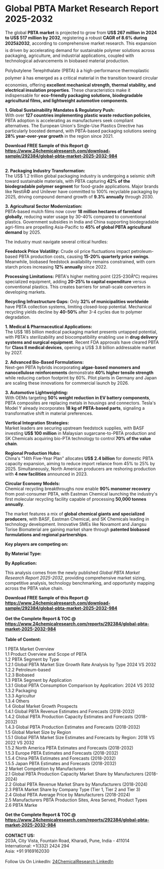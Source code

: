 <h1>Global PBTA Market Research Report 2025-2032</h1><p>The global <strong>PBTA market</strong> is projected to grow from <strong>US$ 267 million in 2024 to US$ 517 million by 2032</strong>, registering a robust <strong>CAGR of 8.6% during 2025â2032</strong>, according to comprehensive market research. This expansion is driven by accelerating demand for sustainable polymer solutions across packaging, agriculture, and industrial applications, coupled with technological advancements in biobased material production.</p><p>Polybutylene Terephthalate (PBTA) â a high-performance thermoplastic polymer â has emerged as a critical material in the transition toward circular economies, offering <strong>excellent mechanical strength, thermal stability, and electrical insulation properties</strong>. These characteristics make it indispensable for <strong>eco-friendly packaging solutions, biodegradable agricultural films, and lightweight automotive components</strong>.</p><p><strong>1. Global Sustainability Mandates &amp; Regulatory Push:</strong><br>
With over <strong>127 countries implementing plastic waste reduction policies</strong>, PBTA adoption is accelerating as manufacturers seek compliant alternatives. The European Union's Single-Use Plastics Directive has particularly boosted demand, with PBTA-based packaging solutions seeing <strong>28% year-over-year growth</strong> in the region since 2021.</p><div><b>Download FREE Sample of this Report @ 
            <a href="https://www.24chemicalresearch.com/download-sample/292384/global-pbta-market-2025-2032-984">
            https://www.24chemicalresearch.com/download-sample/292384/global-pbta-market-2025-2032-984</a></b></div><br><p><strong>2. Packaging Industry Transformation:</strong><br>
The US$ 1.2 trillion global packaging industry is undergoing a seismic shift toward sustainable materials, with PBTA capturing <strong>42% of the biodegradable polymer segment</strong> for food-grade applications. Major brands like NestlÃ© and Unilever have committed to 100% recyclable packaging by 2025, driving compound demand growth of <strong>9.3% annually</strong> through 2030.</p><p><strong>3. Agricultural Sector Modernization:</strong><br>
PBTA-based mulch films now cover <strong>18 million hectares of farmland globally</strong>, reducing water usage by 30-40% compared to conventional plastics. Government subsidies in India and China supporting biodegradable agri-films are propelling Asia-Pacific to <strong>45% of global PBTA agricultural demand</strong> by 2025.</p><p>The industry must navigate several critical hurdles:</p><p><strong>Feedstock Price Volatility:</strong> Crude oil price fluctuations impact petroleum-based PBTA production costs, causing <strong>15-20% quarterly price swings</strong>. Meanwhile, biobased feedstock availability remains constrained, with corn starch prices increasing <strong>12% annually</strong> since 2022.</p><p><strong>Processing Limitations:</strong> PBTA's higher melting point (225-230Â°C) requires specialized equipment, adding <strong>20-25% to capital expenditure</strong> versus conventional plastics. This creates barriers for small-scale converters in developing markets.</p><p><strong>Recycling Infrastructure Gaps:</strong> Only <strong>32% of municipalities worldwide</strong> have PBTA collection systems, limiting closed-loop potential. Mechanical recycling yields decline by <strong>40-50%</strong> after 3-4 cycles due to polymer degradation.</p><p><strong>1. Medical &amp; Pharmaceutical Applications:</strong><br>
The US$ 185 billion medical packaging market presents untapped potential, with PBTA's sterilizability and biocompatibility enabling use in <strong>drug delivery systems and surgical equipment</strong>. Recent FDA approvals have cleared PBTA for <strong>Class II medical devices</strong>, opening a US$ 3.8 billion addressable market by 2027.</p><p><strong>2. Advanced Bio-Based Formulations:</strong><br>
Next-gen PBTA hybrids incorporating <strong>algae-based monomers and nanocellulose reinforcements</strong> demonstrate <strong>40% higher tensile strength</strong> while reducing carbon footprint by 60%. Pilot plants in Germany and Japan are scaling these innovations for commercial launch by 2026.</p><p><strong>3. Automotive Lightweighting:</strong><br>
With OEMs targeting <strong>50% weight reduction in EV battery components</strong>, PBTA composites are replacing metals in housings and connectors. Tesla's Model Y already incorporates <strong>18 kg of PBTA-based parts</strong>, signaling a transformative shift in material preferences.</p><p><strong>Vertical Integration Strategies:</strong><br>
	Market leaders are securing upstream feedstock supplies, with BASF investing <strong>US$ 100 million</strong> in Malaysian sugarcane-to-PBTA production and SK Chemicals acquiring bio-PTA technology to control <strong>70% of the value chain</strong>.</p><p><strong>Regional Production Hubs:</strong><br>
	China's "14th Five-Year Plan" allocates <strong>US$ 2.4 billion</strong> for domestic PBTA capacity expansion, aiming to reduce import reliance from 45% to 25% by 2025. Simultaneously, North American producers are reshoring production with <strong>4 new facilities</strong> announced in 2023.</p><p><strong>Circular Economy Models:</strong><br>
	Chemical recycling breakthroughs now enable <strong>90% monomer recovery</strong> from post-consumer PBTA, with Eastman Chemical launching the industry's first molecular recycling facility capable of processing <strong>50,000 tonnes annually</strong>.</p><p>The market features a mix of <strong>global chemical giants and specialized producers</strong>, with BASF, Eastman Chemical, and SK Chemicals leading in technology development. Innovative SMEs like Novamont and Jiangsu Torise Biomaterial are gaining market share through <strong>patented biobased formulations and regional partnerships</strong>.</p><p><strong>Key players are competing on:</strong></p><p><strong>By Material Type:</strong></p><p><strong>By Application:</strong></p><p>This analysis comes from the newly published <em>Global PBTA Market Research Report 2025-2032</em>, providing comprehensive market sizing, competitive analysis, technology benchmarking, and opportunity mapping across the PBTA value chain.</p><div><b>Download FREE Sample of this Report @ 
            <a href="https://www.24chemicalresearch.com/download-sample/292384/global-pbta-market-2025-2032-984">
            https://www.24chemicalresearch.com/download-sample/292384/global-pbta-market-2025-2032-984</a></b></div><br><div><b>Get the Complete Report & TOC @ 
            <a href="https://www.24chemicalresearch.com/reports/292384/global-pbta-market-2025-2032-984">
            https://www.24chemicalresearch.com/reports/292384/global-pbta-market-2025-2032-984</a></b></div><br>
            <b>Table of Content:</b><p>1 PBTA Market Overview<br />
    1.1 Product Overview and Scope of PBTA<br />
    1.2 PBTA Segment by Type<br />
        1.2.1 Global PBTA Market Size Growth Rate Analysis by Type 2024 VS 2032<br />
        1.2.2 Petroleum-based<br />
        1.2.3 Biobased<br />
    1.3 PBTA Segment by Application<br />
        1.3.1 Global PBTA Consumption Comparison by Application: 2024 VS 2032<br />
        1.3.2 Packaging<br />
        1.3.3 Agricultur<br />
        1.3.4 Others<br />
    1.4 Global Market Growth Prospects<br />
        1.4.1 Global PBTA Revenue Estimates and Forecasts (2018-2032)<br />
        1.4.2 Global PBTA Production Capacity Estimates and Forecasts (2018-2032)<br />
        1.4.3 Global PBTA Production Estimates and Forecasts (2018-2032)<br />
    1.5 Global Market Size by Region<br />
        1.5.1 Global PBTA Market Size Estimates and Forecasts by Region: 2018 VS 2022 VS 2032<br />
        1.5.2 North America PBTA Estimates and Forecasts (2018-2032)<br />
        1.5.3 Europe PBTA Estimates and Forecasts (2018-2032)<br />
        1.5.4 China PBTA Estimates and Forecasts (2018-2032)<br />
        1.5.5 Japan PBTA Estimates and Forecasts (2018-2032)<br />
2 Market Competition by Manufacturers<br />
    2.1 Global PBTA Production Capacity Market Share by Manufacturers (2018-2024)<br />
    2.2 Global PBTA Revenue Market Share by Manufacturers (2018-2024)<br />
    2.3 PBTA Market Share by Company Type (Tier 1, Tier 2 and Tier 3)<br />
    2.4 Global PBTA Average Price by Manufacturers (2018-2024)<br />
    2.5 Manufacturers PBTA Production Sites, Area Served, Product Types<br />
    2.6 PBTA Marke</p><div><b>Get the Complete Report & TOC @ 
            <a href="https://www.24chemicalresearch.com/reports/292384/global-pbta-market-2025-2032-984">
            https://www.24chemicalresearch.com/reports/292384/global-pbta-market-2025-2032-984</a></b></div><br><b>CONTACT US:</b><br>
            203A, City Vista, Fountain Road, Kharadi, Pune, India - 411014<br>
            International: +1(332) 2424 294<br>
            Asia: +91 9169162030 <br><br>
            Follow Us On LinkedIn: <a href="https://www.linkedin.com/company/24chemicalresearch/">24ChemicalResearch LinkedIn</a>